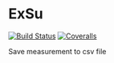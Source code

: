 # ExSu

[![Build Status](https://travis-ci.com/mjirik/ExSu.jl.svg?branch=master)](https://travis-ci.com/mjirik/ExSu.jl)
[![Coveralls](https://coveralls.io/repos/github/mjirik/ExSu.jl/badge.svg?branch=master)](https://coveralls.io/github/mjirik/ExSu.jl?branch=master)


Save measurement to csv file
